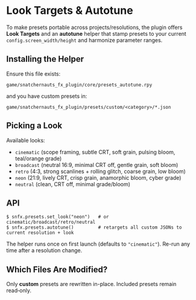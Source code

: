# Look Targets & Autotune

To make presets portable across projects/resolutions, the plugin offers **Look Targets** and an **autotune** helper
that stamp presets to your current `config.screen_width/height` and harmonize parameter ranges.

## Installing the Helper
Ensure this file exists:
```
game/snatchernauts_fx_plugin/core/presets_autotune.rpy
```
and you have custom presets in:
```
game/snatchernauts_fx_plugin/presets/custom/<category>/*.json
```

## Picking a Look
Available looks:
- `cinematic` (scope framing, subtle CRT, soft grain, pulsing bloom, teal/orange grade)
- `broadcast` (neutral 16:9, minimal CRT off, gentle grain, soft bloom)
- `retro` (4:3, strong scanlines + rolling glitch, coarse grain, low bloom)
- `neon` (21:9, lively CRT, crisp grain, anamorphic bloom, cyber grade)
- `neutral` (clean, CRT off, minimal grade/bloom)

## API
```renpy
$ snfx.presets.set_look("neon")   # or cinematic/broadcast/retro/neutral
$ snfx.presets.autotune()         # retargets all custom JSONs to current resolution + look
```
The helper runs once on first launch (defaults to `"cinematic"`). Re-run any time after a resolution change.

## Which Files Are Modified?
Only **custom** presets are rewritten in-place. Included presets remain read‑only.

